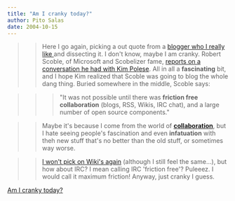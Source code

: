 ```yaml
---
title: "Am I cranky today?"
author: Pito Salas
date: 2004-10-15
---
```



>>

>> Here I go again, picking a out quote from a [blogger who I really like
](<http://scoble.weblogs.com/>)and dissecting it. I don't know, maybe I am
cranky. Robert Scoble, of Microsoft and Scobelizer fame, [reports on a
conversation he had with Kim
Polese](<http://radio.weblogs.com/0001011/2004/10/15.html#a8421>). All in all
a **fascinating** bit, and I hope Kim realized that Scoble was going to blog
the whole dang thing. Buried somewhere in the middle, Scoble says:

>>

>>> "It was not possible until there was **friction free collaboration**
(blogs, RSS, Wikis, IRC chat), and a large number of open source components."

>>

>> Maybe it's because I come from the world of
[**collaboration**](<http://www.eroom.com>), but I hate seeing people's
fascination and even **infatuation** with theh new stuff that's no better than
the old stuff, or sometimes way worse.

>>

>> [I won't pick on Wiki's again](</weblogs/archives/000463.html>) (although I
still feel the same…), but how about IRC? I mean calling IRC 'friction free'?
Puleeez. I would call it maximum friction! Anyway, just cranky I guess.


[Am I cranky today?](None)
